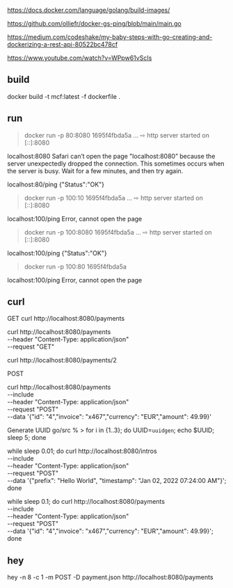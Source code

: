 https://docs.docker.com/language/golang/build-images/

https://github.com/olliefr/docker-gs-ping/blob/main/main.go

https://medium.com/codeshake/my-baby-steps-with-go-creating-and-dockerizing-a-rest-api-80522bc478cf

https://www.youtube.com/watch?v=WPpw61vScIs


## build
docker build -t mcf:latest -f dockerfile .

## run
> docker run -p 80:8080 1695f4fbda5a
...
⇨ http server started on [::]:8080

localhost:8080
Safari can’t open the page "localhost:8080” because the server unexpectedly dropped the connection. This sometimes occurs when the server is busy. Wait for a few minutes, and then try again.

localhost:80/ping
{"Status":"OK"}


> docker run -p 100:10 1695f4fbda5a
...
⇨ http server started on [::]:8080

localhost:100/ping
Error, cannot open the page


> docker run -p 100:8080 1695f4fbda5a
...
⇨ http server started on [::]:8080

localhost:100/ping
{"Status":"OK"}


> docker run -p 100:80 1695f4fbda5a

localhost:100/ping
Error, cannot open the page


## curl

GET
curl http://localhost:8080/payments

curl http://localhost:8080/payments \
    --header "Content-Type: application/json" \
    --request "GET"

curl http://localhost:8080/payments/2


POST

curl http://localhost:8080/payments \
    --include \
    --header "Content-Type: application/json" \
    --request "POST" \
    --data '{"id": "4","invoice": "x467","currency": "EUR","amount": 49.99}'


Generate UUID
 go/src %  > for i in {1..3}; do UUID=`uuidgen`; echo $UUID; sleep 5;  done



while sleep 0.01; do curl http://localhost:8080/intros \
--include \
--header "Content-Type: application/json" \
--request "POST" \
--data '{"prefix": "Hello World", "timestamp": "Jan 02, 2022 07:24:00 AM"}'; done

while sleep 0.1;
    do curl http://localhost:8080/payments \
    --include \
    --header "Content-Type: application/json" \
    --request "POST" \
    --data '{"id": "4","invoice": "x467","currency": "EUR","amount": 49.99}';
done


## hey

hey -n 8 -c 1  -m POST -D payment.json http://localhost:8080/payments
